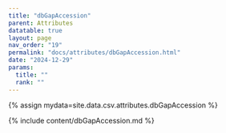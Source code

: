 ```yaml
---
title: "dbGapAccession"
parent: Attributes
datatable: true
layout: page
nav_order: "19"
permalink: "docs/attributes/dbGapAccession.html"
date: "2024-12-29"
params:
  title: ""
  rank: ""
---
```

{% assign mydata=site.data.csv.attributes.dbGapAccession %} 

{% include content/dbGapAccession.md %}
